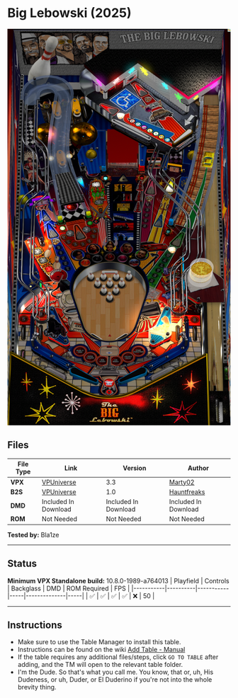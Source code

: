 # Big Lebowski (2025)

![Table Preview](../../images/vpx-biglebowski.png)

## Files
| File Type | Link | Version | Author | 
|-----------|--------|----------|--------------|
| **VPX** | [VPUniverse](https://vpuniverse.com/files/file/23627-big-lebowski/) | 3.3 | [Marty02](https://vpuniverse.com/profile/16531-marty02/) |
| **B2S** | [VPUniverse](https://vpuniverse.com/files/file/23679-big-lebowski-dutch-ish-2019-b2s-full-dmd/) | 1.0 | [Hauntfreaks](https://vpuniverse.com/profile/5216-hauntfreaks/) |
| **DMD** | Included In Download | Included In Download | Included In Download |
| **ROM** | Not Needed| Not Needed | Not Needed|

**Tested by:** Bla1ze

---

## Status 
**Minimum VPX Standalone build:** 10.8.0-1989-a764013
| Playfield | Controls | Backglass | DMD | ROM Required | FPS | 
|-----------|----------|-----------|-----|--------------|-----|
| :white_check_mark: | :white_check_mark: | :white_check_mark: | :white_check_mark: | :x: | 50 |

---

## Instructions

- Make sure to use the Table Manager to install this table.
- Instructions can be found on the wiki [Add Table - Manual](https://github.com/LegendsUnchained/vpx-standalone-alp4k/wiki/%5B04%5D-%F0%9F%A7%A1-TM-%E2%80%90-Other-Features#add-table---manual)
- If the table requires any additional files/steps, click `GO TO TABLE` after adding, and the TM will open to the relevant table folder.
- I'm the Dude. So that's what you call me. You know, that or, uh, His Dudeness, or uh, Duder, or El Duderino if you're not into the whole brevity thing.

